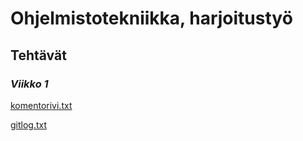 # Ohjelmistotekniikka, harjoitustyö

## Tehtävät

### *Viikko 1*

[komentorivi.txt](https://github.com/ReimKuos/ot-harjoitustyo/blob/master/laskarit/viikko1/komentorivi.txt)

[gitlog.txt](https://github.com/ReimKuos/ot-harjoitustyo/blob/master/laskarit/viikko1/gitlog.txt)
